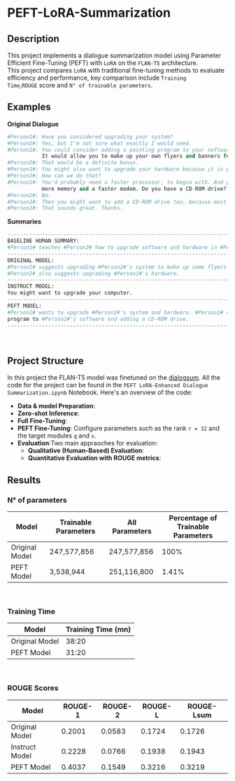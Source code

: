 # PEFT-LoRA-Summarization
## Description
This project implements a dialogue summarization model using Parameter Efficient Fine-Tuning (PEFT) with `LoRA` on the `FLAN-T5` architecture.</br>
This project compares `LoRA` with traditional fine-tuning methods to evaluate efficiency and performance, key comparison include <code>Training Time</code>,`ROUGE` score and `N° of trainable parameters`.

## Examples
**Original Dialogue**

```python
#Person1#: Have you considered upgrading your system?
#Person2#: Yes, but I'm not sure what exactly I would need.
#Person1#: You could consider adding a painting program to your software.
           It would allow you to make up your own flyers and banners for advertising.
#Person2#: That would be a definite bonus.
#Person1#: You might also want to upgrade your hardware because it is pretty outdated now.
#Person2#: How can we do that?
#Person1#: You'd probably need a faster processor, to begin with. And you also need a more powerful hard disc,
           more memory and a faster modem. Do you have a CD-ROM drive?
#Person2#: No.
#Person1#: Then you might want to add a CD-ROM drive too, because most new software programs are coming out on Cds.
#Person2#: That sounds great. Thanks.
```
**Summaries**


```python
---------------------------------------------------------------------------------------------------
BASELINE HUMAN SUMMARY:
#Person1# teaches #Person2# how to upgrade software and hardware in #Person2#'s system.
---------------------------------------------------------------------------------------------------
ORIGINAL MODEL:
#Person1# suggests upgrading #Person2#'s system to make up some flyers and banners.
#Person2# also suggests upgrading #Person1#'s hardware.
---------------------------------------------------------------------------------------------------
INSTRUCT MODEL:
You might want to upgrade your computer.
---------------------------------------------------------------------------------------------------
PEFT MODEL:
#Person2# wants to upgrade #Person2#'s system and hardware. #Person1# recommends adding a painting
program to #Person2#'s software and adding a CD-ROM drive.
---------------------------------------------------------------------------------------------------
```
</br>

## Project Structure
In this project the FLAN-T5 model was finetuned on the [dialogsum](https://huggingface.co/datasets/knkarthick/dialogsum). All the code for the project can be found in the `PEFT LoRA-Enhanced Dialogue Summarization.ipynb` Notebook. Here's an overview of the code:
  * **Data & model Preparation**:
  * **Zero-shot Inference**:
  * **Full Fine-Tuning**: 
  * **PEFT Fine-Tuning**: Configure parameters such as the rank `r = 32` and the target modules `q` and `v`.
  * **Evaluation**:Two main appraoches for evaluation:
      * **Qualitative (Human-Based) Evaluation**: 
      * **Quantitative Evaluation with ROUGE metrics**:

## Results
### N° of parameters
| Model           | Trainable Parameters | All Parameters | Percentage of Trainable Parameters |
|-----------------|----------------------|----------------|------------------------------------|
| Original Model  | 247,577,856          | 247,577,856    | 100%                               |
| PEFT Model      | 3,538,944            | 251,116,800    | 1.41%                              |

</br>

### Training Time
| Model           | Training Time (mn) |
|-----------------|---------------|
| Original Model  | 38:20         |
| PEFT Model      | 31:20         |

</br>

### ROUGE Scores
| Model           | ROUGE-1 | ROUGE-2 | ROUGE-L | ROUGE-Lsum |
|-----------------|---------|---------|---------|------------|
| Original Model  | 0.2001  | 0.0583  | 0.1724  | 0.1726     |
| Instruct Model  | 0.2228  | 0.0766  | 0.1938  | 0.1943     |
| PEFT Model      | 0.4037  | 0.1549  | 0.3216  | 0.3219     |





